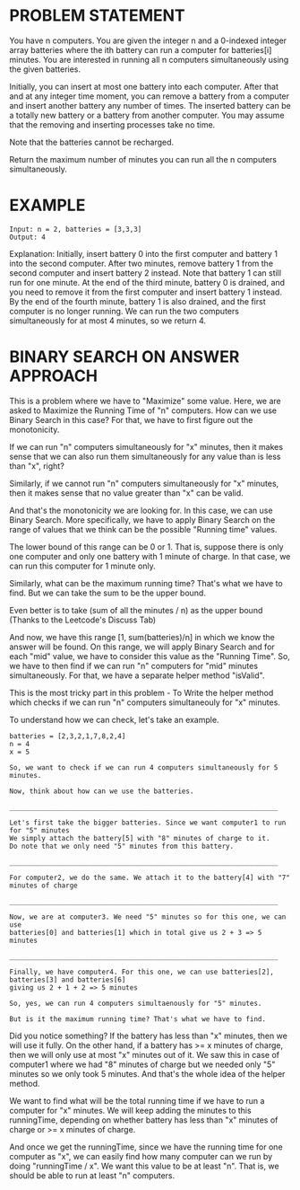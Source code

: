 # PROBLEM STATEMENT

You have n computers. You are given the integer n and a 0-indexed integer array batteries where the ith battery can run a computer for batteries[i] minutes. You are interested in running all n computers simultaneously using the given batteries.

Initially, you can insert at most one battery into each computer. After that and at any integer time moment, you can remove a battery from a computer and insert another battery any number of times. The inserted battery can be a totally new battery or a battery from another computer. You may assume that the removing and inserting processes take no time.

Note that the batteries cannot be recharged.

Return the maximum number of minutes you can run all the n computers simultaneously.

 
# EXAMPLE
    Input: n = 2, batteries = [3,3,3]
    Output: 4

Explanation: 
Initially, insert battery 0 into the first computer and battery 1 into the second computer.
After two minutes, remove battery 1 from the second computer and insert battery 2 instead. Note that battery 1 can still run for one minute.
At the end of the third minute, battery 0 is drained, and you need to remove it from the first computer and insert battery 1 instead.
By the end of the fourth minute, battery 1 is also drained, and the first computer is no longer running.
We can run the two computers simultaneously for at most 4 minutes, so we return 4.

# BINARY SEARCH ON ANSWER APPROACH

This is a problem where we have to "Maximize" some value. Here, we are asked to Maximize the Running Time of "n" computers. How can we use Binary Search in this case? For that, we have to first figure out the monotonicity.

If we can run "n" computers simultaneously for "x" minutes, then it makes sense that we can also run them simultaneously for any value than is less than "x", right?

Similarly, if we cannot run "n" computers simultaneously for "x" minutes, then it makes sense that no value greater than "x" can be valid. 

And that's the monotonicity we are looking for. In this case, we can use Binary Search. More specifically, we have to apply Binary Search on the range of values that we think can be the possible "Running time" values. 

The lower bound of this range can be 0 or 1. That is, suppose there is only one computer and only one battery with 1 minute of charge. In that case, we can run this computer for 1 minute only.

Similarly, what can be the maximum running time? That's what we have to find. But we can take the sum to be the upper bound. 

Even better is to take  (sum of all the minutes / n) as the upper bound (Thanks to the Leetcode's Discuss Tab)

And now, we have this range [1, sum(batteries)/n] in which we know the answer will be found. On this range, we will apply Binary Search and for each "mid" value, we have to consider this value as the "Running Time". So, we have to then find if we can run "n" computers for "mid" minutes simultaneously. For that, we have a separate helper method "isValid".

This is the most tricky part in this problem - To Write the helper method which checks if we can run "n" computers simultaneouly for "x" minutes.

To understand how we can check, let's take an example.

	batteries = [2,3,2,1,7,8,2,4]
	n = 4
	x = 5
	
	So, we want to check if we can run 4 computers simultaneously for 5 minutes.
	
	Now, think about how can we use the batteries. 
	
	___________________________________________________________________
	
	Let's first take the bigger batteries. Since we want computer1 to run for "5" minutes
	We simply attach the battery[5] with "8" minutes of charge to it. 
	Do note that we only need "5" minutes from this battery. 
	
	___________________________________________________________________
	
	For computer2, we do the same. We attach it to the battery[4] with "7" minutes of charge
	
	___________________________________________________________________
	
	Now, we are at computer3. We need "5" minutes so for this one, we can use 
	batteries[0] and batteries[1] which in total give us 2 + 3 => 5 minutes
	
	___________________________________________________________________
	
	Finally, we have computer4. For this one, we can use batteries[2], batteries[3] and batteries[6]
	giving us 2 + 1 + 2 => 5 minutes
	
	So, yes, we can run 4 computers simultaenously for "5" minutes. 
	
	But is it the maximum running time? That's what we have to find.
	
	
Did you notice something? If the battery has less than "x" minutes, then we will use it fully. On the other hand, if a battery has >= x minutes of charge, then we will only use at most "x" minutes out of it. We saw this in case of computer1 where we had "8" minutes of charge but we needed only "5" minutes so we only took 5 minutes. And that's the whole idea of the helper method.

We want to find what will be the total running time if we have to run a computer for "x" minutes. We will keep adding the minutes to this runningTime, depending on whether battery has less than "x" minutes of charge or >= x minutes of charge.

And once we get the runningTime, since we have the running time for one computer as "x", we can easily find how many computer can we run by doing "runningTime / x". We want this value to be at least "n". That is, we should be able to run at least "n" computers.
